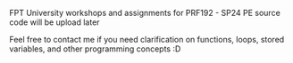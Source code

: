 FPT University workshops and assignments for PRF192 - SP24 
PE source code will be upload later 

Feel free to contact me if you need clarification on functions, loops, stored variables, and other programming concepts :D
